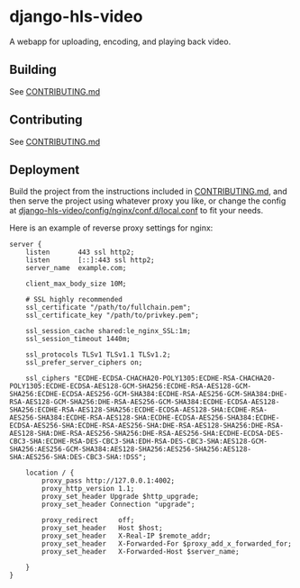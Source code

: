 # django-hls-video
A webapp for uploading, encoding, and playing back video.

## Building
See [CONTRIBUTING.md](CONTRIBUTING.md)

## Contributing
See [CONTRIBUTING.md](CONTRIBUTING.md)

## Deployment
Build the project from the instructions included in [CONTRIBUTING.md](CONTRIBUTING.md), 
and then serve the project using whatever proxy you like, or change the config at 
[django-hls-video/config/nginx/conf.d/local.conf](django-hls-video/config/nginx/conf.d/local.conf)
to fit your needs. 

Here is an example of reverse proxy settings for nginx:
```
server {
    listen       443 ssl http2;
    listen       [::]:443 ssl http2;
    server_name  example.com;

    client_max_body_size 10M;

    # SSL highly recommended
    ssl_certificate "/path/to/fullchain.pem";
    ssl_certificate_key "/path/to/privkey.pem";

    ssl_session_cache shared:le_nginx_SSL:1m;
    ssl_session_timeout 1440m;

    ssl_protocols TLSv1 TLSv1.1 TLSv1.2;
    ssl_prefer_server_ciphers on;

    ssl_ciphers "ECDHE-ECDSA-CHACHA20-POLY1305:ECDHE-RSA-CHACHA20-POLY1305:ECDHE-ECDSA-AES128-GCM-SHA256:ECDHE-RSA-AES128-GCM-SHA256:ECDHE-ECDSA-AES256-GCM-SHA384:ECDHE-RSA-AES256-GCM-SHA384:DHE-RSA-AES128-GCM-SHA256:DHE-RSA-AES256-GCM-SHA384:ECDHE-ECDSA-AES128-SHA256:ECDHE-RSA-AES128-SHA256:ECDHE-ECDSA-AES128-SHA:ECDHE-RSA-AES256-SHA384:ECDHE-RSA-AES128-SHA:ECDHE-ECDSA-AES256-SHA384:ECDHE-ECDSA-AES256-SHA:ECDHE-RSA-AES256-SHA:DHE-RSA-AES128-SHA256:DHE-RSA-AES128-SHA:DHE-RSA-AES256-SHA256:DHE-RSA-AES256-SHA:ECDHE-ECDSA-DES-CBC3-SHA:ECDHE-RSA-DES-CBC3-SHA:EDH-RSA-DES-CBC3-SHA:AES128-GCM-SHA256:AES256-GCM-SHA384:AES128-SHA256:AES256-SHA256:AES128-SHA:AES256-SHA:DES-CBC3-SHA:!DSS";

    location / {
        proxy_pass http://127.0.0.1:4002;
        proxy_http_version 1.1;
        proxy_set_header Upgrade $http_upgrade;
        proxy_set_header Connection "upgrade";

        proxy_redirect     off;
        proxy_set_header   Host $host;
        proxy_set_header   X-Real-IP $remote_addr;
        proxy_set_header   X-Forwarded-For $proxy_add_x_forwarded_for;
        proxy_set_header   X-Forwarded-Host $server_name;

    }
}
```
